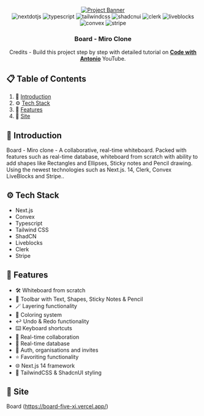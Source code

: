 <div align="center">
  <br />
      <a href="https://www.youtube.com/watch?v=ADJKbuayubE" target="_blank">
        <img src="https://github.com/iharishsh/board/public/mirocover.png" alt="Project Banner">
      </a>
  <br />

  <div>
    <img src="https://img.shields.io/badge/-Next_JS-black?style=for-the-badge&logoColor=white&logo=nextdotjs&color=000000" alt="nextdotjs" />
    <img src="https://img.shields.io/badge/-TypeScript-black?style=for-the-badge&logoColor=white&logo=typescript&color=3178C6" alt="typescript" />
    <img src="https://img.shields.io/badge/-tailwindcss-black?style=for-the-badge&logoColor=white&logo=tailwindcss&color=06B6D4" alt="tailwindcss" />
    <img src="https://img.shields.io/badge/-ShadcnUI-black?style=for-the-badge&logoColor=white&logo=shadcnui&color=000000" alt="shadcnui" />
    <img src="https://img.shields.io/badge/-clerk-black?style=for-the-badge&logoColor=white&logo=clerk&color=6C47FF" alt="clerk" />
    <img src="https://img.shields.io/badge/-liveblocks-black?style=for-the-badge&logoColor=white&logo=liveblocks&color=000000" alt="liveblocks" />
    <img src="https://img.shields.io/badge/-convex-black?style=for-the-badge&logoColor=white&logo=convex&color=EE342F" alt="convex" />
    <img src="https://img.shields.io/badge/-stripe-black?style=for-the-badge&logoColor=white&logo=stripe&color=008CDD" alt="stripe" />
  </div>

  <h3 align="center">Board - Miro Clone</h3>

   <div align="center">
     Credits - Build this project step by step with detailed tutorial on <a href="https://www.youtube.com/@codewithantonio" target="_blank"><b>Code with Antonio</b></a> YouTube.
    </div>
</div>

## 📋 <a name="table">Table of Contents</a>

1. 🤖 [Introduction](#introduction)
2. ⚙️ [Tech Stack](#tech-stack)
3. 🔋 [Features](#features)
6. 🔗 [Site](#links)

## <a name="introduction">🤖 Introduction</a>

Board - Miro clone - A collaborative, real-time whiteboard. Packed with features such as real-time database, whiteboard from scratch with ability to add shapes like Rectangles and Ellipses, Sticky notes and Pencil drawing. Using the newest technologies such as Next.js. 14, Clerk, Convex LiveBlocks and Stripe..

## <a name="tech-stack">⚙️ Tech Stack</a>

- Next.js
- Convex
- Typescript
- Tailwind CSS
- ShadCN
- Liveblocks
- Clerk
- Stripe

## <a name="features">🔋 Features</a>

- 🛠️ Whiteboard from scratch
- 🧰 Toolbar with Text, Shapes, Sticky Notes & Pencil
- 🪄 Layering functionality
- 🎨 Coloring system
- ↩️ Undo & Redo functionality
- ⌨️ Keyboard shortcuts
- 🤝 Real-time collaboration
- 💾 Real-time database
- 🔐 Auth, organisations and invites
- ⭐️ Favoriting functionality
- 🌐 Next.js 14 framework
- 💅 TailwindCSS & ShadcnUI styling

## <a name="links">🔗 Site</a>

Board (https://board-five-xi.vercel.app/)
#
